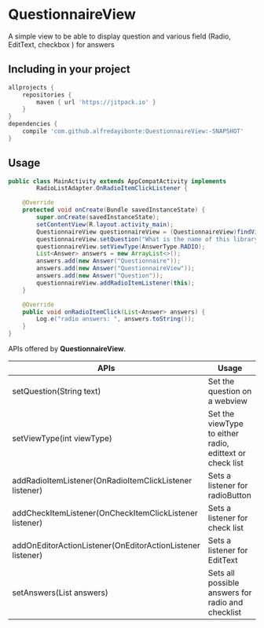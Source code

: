 # QuestionnaireView
A simple view to be able to display question and various field (Radio, EditText, checkbox ) for answers


Including in your project
-------------------------

```groovy
allprojects {
	repositories {
		maven { url 'https://jitpack.io' }
	}
}
dependencies {
	compile 'com.github.alfredayibonte:QuestionnaireView:-SNAPSHOT'
}
```

Usage
-----

```java
public class MainActivity extends AppCompatActivity implements
        RadioListAdapter.OnRadioItemClickListener {

    @Override
    protected void onCreate(Bundle savedInstanceState) {
        super.onCreate(savedInstanceState);
        setContentView(R.layout.activity_main);
        QuestionnaireView questionnaireView = (QuestionnaireView)findViewById(R.id.questionnaire);
        questionnaireView.setQuestion("What is the name of this library ?");
        questionnaireView.setViewType(AnswerType.RADIO);
        List<Answer> answers = new ArrayList<>();
        answers.add(new Answer("Questionnaire"));
        answers.add(new Answer("QuestionnaireView"));
        answers.add(new Answer("Question"));
        questionnaireView.addRadioItemListener(this);
    }

    @Override
    public void onRadioItemClick(List<Answer> answers) {
        Log.e("radio answers: ", answers.toString());
    }
}
```

APIs offered by **QuestionnaireView**.

|APIs | Usage|
|---|---|
|setQuestion(String text)|Set the question on a webview|
|setViewType(int viewType)|Set the viewType to either radio, edittext or check list|
|addRadioItemListener(OnRadioItemClickListener listener)|Sets  a listener for radioButton|
|addCheckItemListener(OnCheckItemClickListener listener)|Sets a listener for check list|
|addOnEditorActionListener(OnEditorActionListener listener)|Sets a listener for EditText|
|setAnswers(List<Answer> answers)|Sets all possible answers for radio and checklist|
